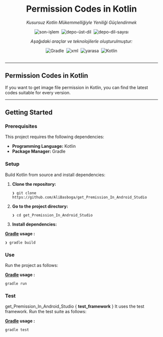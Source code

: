 <div data-state="active" data-orientation="horizontal" role="tabpanel" aria-labelledby="radix-:r15:-trigger-preview" id="radix-:r15:-content-preview" tabindex="0" class="mt-2 ring-offset-background focus-visible:outline-none focus-visible:ring-2 focus-visible:ring-ring focus-visible:ring-offset-2" style=""><div class="border border-border rounded-lg bg-background p-6 shadow-sm"><div class="prose prose-sm md:prose-base lg:prose-lg max-w-none prose-headings:font-bold prose-a:text-blue-600" style="user-select: none;"><div id="top" class="">

<div align="center" class="text-center">
<h1><font style="vertical-align: inherit;"><font style="vertical-align: inherit;">Permission Codes in Kotlin</font></font></h1>
<p><em><font style="vertical-align: inherit;"><font style="vertical-align: inherit;">Kusursuz Kotlin Mükemmelliğiyle Yeniliği Güçlendirmek</font></font></em></p>

<img alt="son-işlem" src="https://img.shields.io/github/last-commit/AliBasboga/Kotlin-Example?style=flat&amp;logo=git&amp;logoColor=white&amp;color=0080ff" class="inline-block mx-1" style="margin: 0px 2px;">
<img alt="depo-üst-dil" src="https://img.shields.io/github/languages/top/AliBasboga/Kotlin-Example?style=flat&amp;color=0080ff" class="inline-block mx-1" style="margin: 0px 2px;">
<img alt="depo-dil-sayısı" src="https://img.shields.io/github/languages/count/AliBasboga/Kotlin-Example?style=flat&amp;color=0080ff" class="inline-block mx-1" style="margin: 0px 2px;">
<p><em><font style="vertical-align: inherit;"><font style="vertical-align: inherit;">Aşağıdaki araçlar ve teknolojilerle oluşturulmuştur:</font></font></em></p>
<img alt="Gradle" src="https://img.shields.io/badge/Gradle-02303A.svg?style=flat&amp;logo=Gradle&amp;logoColor=white" class="inline-block mx-1" style="margin: 0px 2px;">
<img alt="xml" src="https://img.shields.io/badge/XML-005FAD.svg?style=flat&amp;logo=XML&amp;logoColor=white" class="inline-block mx-1" style="margin: 0px 2px;">
<img alt="yarasa" src="https://img.shields.io/badge/bat-31369E.svg?style=flat&amp;logo=bat&amp;logoColor=white" class="inline-block mx-1" style="margin: 0px 2px;">
<img alt="Kotlin" src="https://img.shields.io/badge/Kotlin-7F52FF.svg?style=flat&amp;logo=Kotlin&amp;logoColor=white" class="inline-block mx-1" style="margin: 0px 2px;">
</div>
<br>


</ul>
</li>
</ul>
<hr>
<h2><font style="vertical-align: inherit;"><font style="vertical-align: inherit;">Permission Codes in Kotlin</font></font></h2>
<p><font style="vertical-align: inherit;"><font style="vertical-align: inherit;">If you want to get image file permission in Kotlin, you can find the latest codes suitable for every version.</font></font></p>
<hr>
<h2><font style="vertical-align: inherit;"><font style="vertical-align: inherit;">Getting Started</font></font></h2>
<h3><font style="vertical-align: inherit;"><font style="vertical-align: inherit;">Prerequisites</font></font></h3>
<p><font style="vertical-align: inherit;"><font style="vertical-align: inherit;">This project requires the following dependencies:</font></font></p>
<ul class="list-disc pl-4 my-0">
<li class="my-0"><strong><font style="vertical-align: inherit;"><font style="vertical-align: inherit;">Programming Language:</font></font></strong><font style="vertical-align: inherit;"><font style="vertical-align: inherit;"> Kotlin</font></font></li>
<li class="my-0"><strong><font style="vertical-align: inherit;"><font style="vertical-align: inherit;">Package Manager:</font></font></strong><font style="vertical-align: inherit;"><font style="vertical-align: inherit;"> Gradle</font></font></li>
</ul>
<h3><font style="vertical-align: inherit;"><font style="vertical-align: inherit;">Setup</font></font></h3>
<p><font style="vertical-align: inherit;"><font style="vertical-align: inherit;">Build Kotlin from source and install dependencies:</font></font></p>
<ol>
<li class="my-0">
<p><strong><font style="vertical-align: inherit;"><font style="vertical-align: inherit;">Clone the repository:</font></font></strong></p>
<pre><code class="language-sh">❯ git clone https://github.com/AliBasboga/get_Premission_In_Android_Studio
</code></pre>
</li>
<li class="my-0">
<p><strong><font style="vertical-align: inherit;"><font style="vertical-align: inherit;">Go to the project directory:</font></font></strong></p>
<pre><code class="language-sh">❯ cd get_Premission_In_Android_Studio
</code></pre>
</li>
<li class="my-0">
<p><strong><font style="vertical-align: inherit;"><font style="vertical-align: inherit;">Install dependencies:</font></font></strong></p>
</li>
</ol>
<p><strong><font style="vertical-align: inherit;"></font><a href="https://kotlinlang.org/"><font style="vertical-align: inherit;"><font style="vertical-align: inherit;">Gradle</font></font></a><font style="vertical-align: inherit;"><font style="vertical-align: inherit;"> usage </font><font style="vertical-align: inherit;">:</font></font></strong></p>
<pre><code class="language-sh">❯ gradle build
</code></pre>
<h3><font style="vertical-align: inherit;"><font style="vertical-align: inherit;">Use</font></font></h3>
<p><font style="vertical-align: inherit;"><font style="vertical-align: inherit;">Run the project as follows:</font></font></p>
<p><strong><font style="vertical-align: inherit;"></font><a href="https://kotlinlang.org/"><font style="vertical-align: inherit;"><font style="vertical-align: inherit;">Gradle</font></font></a><font style="vertical-align: inherit;"><font style="vertical-align: inherit;"> usage </font><font style="vertical-align: inherit;">:</font></font></strong></p>
<pre><code class="language-sh">gradle run
</code></pre>
<h3><font style="vertical-align: inherit;"><font style="vertical-align: inherit;">Test</font></font></h3>
<p><font style="vertical-align: inherit;"><font style="vertical-align: inherit;">get_Premission_In_Android_Studio { </font></font><strong><font style="vertical-align: inherit;"><font style="vertical-align: inherit;">test_framework</font></font></strong><font style="vertical-align: inherit;"><font style="vertical-align: inherit;"> } It uses the test framework. Run the test suite as follows:</font></font></p>
<p><strong><font style="vertical-align: inherit;"></font><a href="https://kotlinlang.org/"><font style="vertical-align: inherit;"><font style="vertical-align: inherit;">Gradle</font></font></a><font style="vertical-align: inherit;"><font style="vertical-align: inherit;"> usage </font><font style="vertical-align: inherit;">:</font></font></strong></p>
<pre><code class="language-sh">gradle test
</code></pre>
</div></div></div></div>
